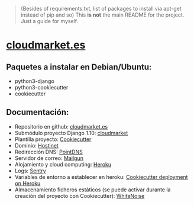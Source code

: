 > (Besides of requirements.txt, list of packages to install via apt-get instead of pip and so)
> This **is not** the main README for the project. Just a guide for myself.

# [cloudmarket.es](https://cloudmarket.es/)

Paquetes a instalar en Debian/Ubuntu:
-------------------------------------

* python3-django
* python3-cookiecutter
* cookiecutter

Documentación:
--------------
* Repositorio en github: [cloudmarket.es](https://github.com/pacoqueen/cloudmarket.es)
* Submódulo proyecto Django 1.10: [cloudmarket](https://github.com/pacoqueen/cloudmarket)
* Plantilla proyecto: [Cookiecutter](https://github.com/pydanny/cookiecutter-django)
* Dominio: [Hostinet](https://www.hostinet.com/central/producto/103672/)
* Redirección DNS: [PointDNS](https://app.pointhq.com/zones/181000/records)
* Servidor de correo: [Mailgun](https://mailgun.com/app/domains/mg.cloudmarket.es)
* Alojamiento y cloud computing: [Heroku](https://dashboard.heroku.com/apps/qcloudmarket)
* Logs: [Sentry](https://sentry.io/app35222207herokucom/)
* Variables de entorno a establecer en heroku: [Cookiecutter deployment on Heroku](http://cookiecutter-django.readthedocs.io/en/latest/deployment-on-heroku.html)
* Almacenamiento ficheros estáticos (se puede activar durante la creación del proyecto con Cookiecutter): [WhiteNoise](http://whitenoise.evans.io/en/stable/django.html)
